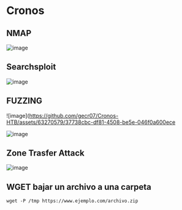 # Cronos


## NMAP

![image](https://github.com/gecr07/Cronos-HTB/assets/63270579/90f45467-df5e-4458-8887-8730f03ef68e)


## Searchsploit

![image](https://github.com/gecr07/Cronos-HTB/assets/63270579/e841f290-3489-4343-85fb-a865c6fb5ae0)

## FUZZING 

![image](https://github.com/gecr07/Cronos-HTB/assets/63270579/37738cbc-df81-4508-be5e-046f0a600ece


![image](https://github.com/gecr07/Cronos-HTB/assets/63270579/b4d54fa3-7c81-49c4-a11a-5ece5f81d255)




## Zone Trasfer Attack

![image](https://github.com/gecr07/Cronos-HTB/assets/63270579/753b29ac-d7f5-4cc4-86a9-0cf1cf9433dd)


## WGET bajar un archivo a una carpeta

```
wget -P /tmp https://www.ejemplo.com/archivo.zip
```































































